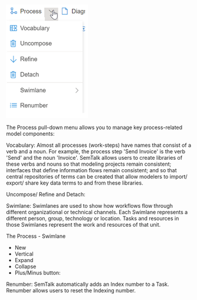 
![alt text](images/Process_PullDown_Menu.png)

The Process pull-down menu allows you to manage key process-related model components:

Vocabulary: Almost all processes (work-steps) have names that consist of a verb and a noun. For example, the process step 'Send Invoice' is the verb 'Send' and the noun 'Invoice'. SemTalk allows users to create libraries of these verbs and nouns so that modeling projects remain consistent; interfaces that define information flows remain consistent; and so that central repositories of terms can be created that allow modelers to import/ export/ share key data terms to and from these libraries.
  
Uncompose/ Refine and Detach: 

Swimlane: Swimlanes are used to show how workflows flow through different organizational or technical channels. Each Swimlane represents a different person, group, technology or location. Tasks and resources in those Swimlanes represent the work and resources of that unit. 

The Process - Swimlane
* New
* Vertical
* Expand
* Collapse
* Plus/Minus button: 

Renumber: SemTalk automatically adds an Index number to a Task. Renumber allows users to reset the Indexing number.


